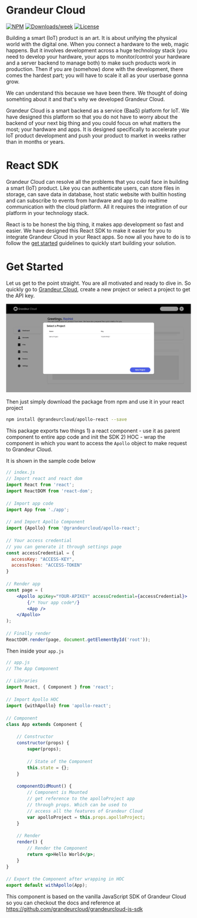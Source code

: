 # Grandeur Cloud

[![NPM](https://img.shields.io/npm/v/@grandeurcloud/apollo-react.svg)](https://www.npmjs.com/package/@grandeurcloud/apollo-react) 
[![Downloads/week](https://img.shields.io/npm/dw/@grandeurcloud/apollo-react.svg)](https://npmjs.org/package/grandeurcloud)
[![License](https://img.shields.io/npm/l/@grandeurcloud/apollo-react.svg)](https://github.com/grandeurtech/grandeurcloud-react-sdk/blob/master/package.json)

Building a smart (IoT) product is an art. It is about unifying the physical world with the digital one. When you connect a hardware to the web, magic happens. But it involves development across a huge technology stack (you need to develop your hardware, your apps to monitor/control your hardware and a server backend to manage both) to make such products work in production. Then if you are (somehow) done with the development, there comes the hardest part; you will have to scale it all as your userbase gonna grow.

We can understand this because we have been there. We thought of doing somehting about it and that's why we developed Grandeur Cloud.

Grandeur Cloud is a smart backend as a service (BaaS) platform for IoT. We have designed this platform so that you do not have to worry about the backend of your next big thing and you could focus on what matters the most; your hardware and apps. It is designed specifically to accelerate your IoT product development and push your product to market in weeks rather than in months or years.  

# React SDK
Grandeur Cloud can resolve all the problems that you could face in building a smart (IoT) product. Like you can authenticate users, can store files in storage, can save data in database, host static website with builtin hosting and can subscribe to events from hardware and app to do realtime communication with the cloud platform. All it requires the integration of our platform in your technology stack.

React is to be honest the big thing, it makes app development so fast and easier. We have designed this React SDK to make it easier for you to integrate Grandeur Cloud in your React apps. So now all you have to do is to follow the [get started](#get-started) guidelines to quickly start building your solution. 

# Get Started
Let us get to the point straight. You are all motivated and ready to dive in. So quickly go to [Grandeur Cloud](https://cloud.grandeur.tech/), create a new project or select a project to get the API key.

![Select a project at Grandeur Cloud Dashboard](/images/select-project.jpeg)

Then just simply download the package from npm and use it in your react project

```bash
npm install @grandeurcloud/apollo-react --save
```
This package exports two things 1) a react component - use it as parent component to entire app code and init the SDK 2) HOC - wrap the component in which you want to access the `Apollo` object to make request to Grandeur Cloud.

It is shown in the sample code below

```jsx
// index.js
// Import react and react dom
import React from 'react';
import ReactDOM from 'react-dom';

// Import app code
import App from './app';

// and Import Apollo Component
import {Apollo} from '@grandeurcloud/apollo-react';

// Your access credential
// you can generate it through settings page
const accessCredential = {
  accessKey: "ACCESS-KEY",
  accessToken: "ACCESS-TOKEN"
}

// Render app
const page = (
    <Apollo apiKey="YOUR-APIKEY" accessCredential={accessCredential}>
        {/* Your app code*/}
        <App />
    </Apollo>
);

// Finally render
ReactDOM.render(page, document.getElementById('root'));
```

Then inside your `app.js`

```jsx
// app.js
// The App Component

// Libraries
import React, { Component } from 'react';

// Import Apollo HOC
import {withApollo} from 'apollo-react';

// Component
class App extends Component {

    // Constructor
    constructor(props) {
        super(props);

        // State of the Component
        this.state = {};
    }

    componentDidMount() {
        // Component is Mounted
        // get reference to the apolloProject app
        // through props. Which can be used to 
        // access all the features of Grandeur Cloud
        var apolloProject = this.props.apolloProject;
    }
    
    // Render
    render() { 
        // Render the Component
        return <p>Hello World</p>;
    }
}

// Export the Component after wrapping in HOC
export default withApollo(App);
```
This component is based on the vanilla JavaScript SDK of Grandeur Cloud so you can checkout the docs and reference at https://github.com/grandeurcloud/grandeurcloud-js-sdk